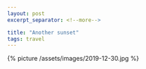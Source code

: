 ```yaml
---
layout: post
excerpt_separator: <!--more-->

title: "Another sunset"
tags: travel
---
```


{% picture /assets/images/2019-12-30.jpg %}
<!--more-->